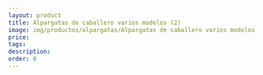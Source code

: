 ```yaml
---
layout: product
title: Alpargatas de caballero varios modelos (2)
image: img/productos/alpargatas/Alpargatas de caballero varios modelos (2).webp
price: 
tags: 
description: 
order: 0
---
```

